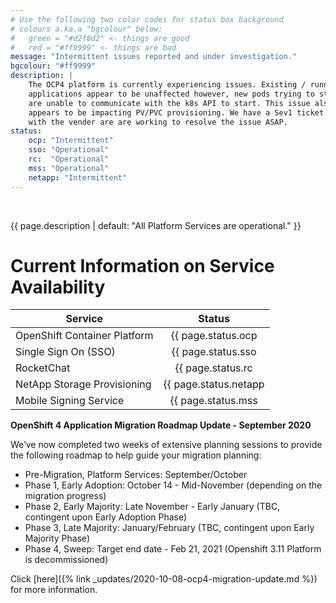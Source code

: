 ```yaml
---
# Use the following two color codes for status box background
# colours a.ka.a "bgcolour" below: 
#   green = "#d2f8d2" <- things are good
#   red = "#ff9999" <- things are bad
message: "Intermittent issues reported and under investigation."
bgcolour: "#ff9999"
description: |
    The OCP4 platform is currently experiencing issues. Existing / running
    applications appear to be unaffected however, new pods trying to start
    are unable to communicate with the k8s API to start. This issue also
    appears to be impacting PV/PVC provisioning. We have a Sev1 ticket open
    with the vender are are working to resolve the issue ASAP.
status:
    ocp: "Intermittent"
    sso: "Operational"
    rc:  "Operational"
    mss: "Operational"
    netapp: "Intermittent"
---
```

<br />

{{ page.description | default: "All Platform Services are operational." }} 


# Current Information on Service Availability

| Service                      | Status                                      |
| ---------------------------- |:-------------------------------------------:| 
| OpenShift Container Platform | {{ page.status.ocp | default: "Unknown" }}  |
| Single Sign On (SSO)         | {{ page.status.sso | default: "Unknown" }}  |
| RocketChat                   | {{ page.status.rc | default: "Unknown" }}   |
| NetApp Storage Provisioning  | {{ page.status.netapp | default: "Unknown" }}   |
| Mobile Signing Service       | {{ page.status.mss | default: "Unknown" }}  |

 <b>OpenShift 4 Application Migration Roadmap Update - September 2020</b>

We’ve now completed two weeks of extensive planning sessions to provide the following roadmap to help guide your migration planning:
 
* Pre-Migration, Platform Services: September/October
* Phase 1, Early Adoption: October 14 - Mid-November (depending on the migration progress)
* Phase 2, Early Majority: Late November - Early January (TBC, contingent upon Early Adoption Phase)
* Phase 3, Late Majority: January/February (TBC, contingent upon Early Majority Phase)
* Phase 4, Sweep: Target end date - Feb 21, 2021 (Openshift 3.11 Platform is decommissioned)

Click [here]({% link _updates/2020-10-08-ocp4-migration-update.md %}) for more information.  